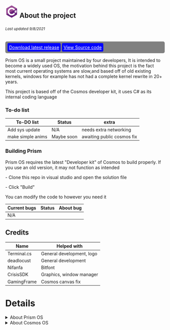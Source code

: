 ## <IMG src="https://raw.githubusercontent.com/devicons/devicon/master/icons/csharp/csharp-original.svg" alt="csharp" width="40" height="40"/> About the project
###### <small>Last updated 9/8/2021</small>

<div style="Background-Color: grey; Padding: 7px; Padding-Top: 10px; Padding-Bottom: 10px; Border-Radius: 5px;">
<a style="Background-color: Blue; Color: white; padding: 5px; Border-Radius: 4px;" href="https://github.com/Project-Prism/Prism-OS/releases/tag/V2.5">Download latest release</a>
<a style="Background-color: Blue; Color: white; padding: 5px; Border-Radius: 4px;" href="https://github.com/Project-Prism/Prism-OS/tree/main/PrismProject">View Source code</a>
</div>

<head><link rel="stylesheet" href="https://egkoppel.github.io/product-sans/google-fonts.css"></head>
<p id="product-sans">Prism OS is a small project maintained by four developers, It is intended to become a widely used OS, the motivation behind this project is the fact most current operating systems are slow,and based off of old existing kernels, windows for example has not had a complete kernel rewrite in 20+ years.</p>
<p id="product-sans">This project is based off of the Cosmos developer kit, it uses C# as its internal coding language</p>



### To-do list

| To-DO list         | Status      | extra                         |
|--------------------|-------------|-------------------------------|
| Add sys update     | N/A         | needs extra networking        |
| make simple anims  | Maybe soon  | awaiting public cosmos fix    |

### Building Prism
<p id="product-sans">Prism OS requires the latest "Developer kit" of Cosmos to build properly. If you use an old version, it may not function as intended</p>
<p id="product-sans">- Clone this repo in visual studio and open the solution file</p>
<p id="product-sans">- Click "Build"</p>
<p id="product-sans">You can modify the code to however you need it</p>

| Current bugs       | Status      | About bug                       |
|--------------------|-------------|---------------------------------|
| N/A                |             |                                 |


## Credits
| Name          | Helped with                  |
|---------------|------------------------------|
| Terminal.cs   | General development, logo    |
| deadlocust    | General development          |
| Nifanfa       | Bitfont                      |
| CrisisSDK     | Graphics, window manager     |
| GamingFrame   | Cosmos canvas fix            |

# Details
<details>
    <Summary>
        About Prism OS
    </Summary>
<p>
     Prism OS is an open source project started in 2021, the idea was made when two discord users (Terminal.cs and deadlocust) decided to make an operating system out of boredom
</p>
</details>

<details>
    <Summary>
        About Cosmos OS
    </Summary>
<p>
Cosmos is a program that allows you to create an entire operating system using c#, x#, and VB.net

It allows for a file system, graphics, console, and hardware access, aswell as getting user input from a keyboard and a mouse.
It also allows you to use external libraries found on the visual studio marketplace.
</p>
</details>
